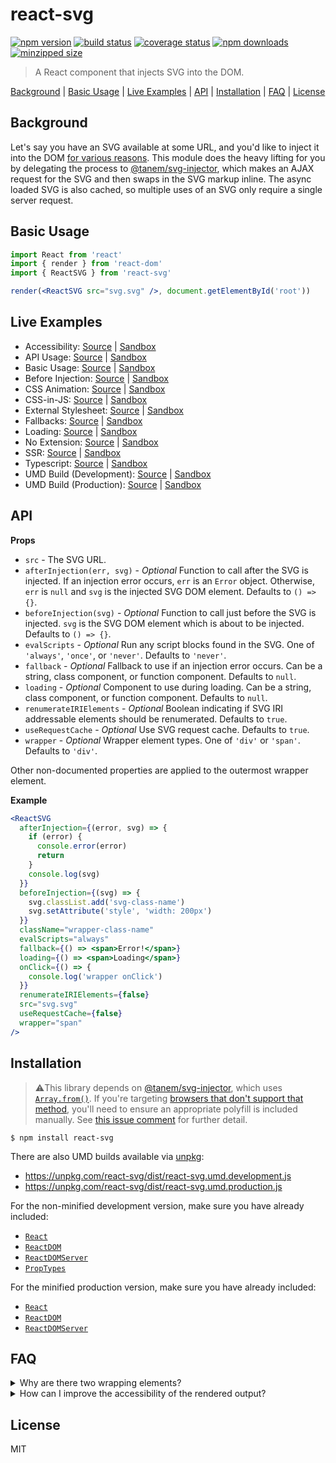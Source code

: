 # react-svg

[![npm version](https://img.shields.io/npm/v/react-svg.svg?style=flat-square)](https://www.npmjs.com/package/react-svg)
[![build status](https://img.shields.io/github/workflow/status/tanem/react-svg/CI?style=flat-square)](https://github.com/tanem/react-svg/actions?query=workflow%3ACI)
[![coverage status](https://img.shields.io/codecov/c/github/tanem/react-svg.svg?style=flat-square)](https://codecov.io/gh/tanem/react-svg)
[![npm downloads](https://img.shields.io/npm/dm/react-svg.svg?style=flat-square)](https://www.npmjs.com/package/react-svg)
[![minzipped size](https://img.shields.io/bundlephobia/minzip/react-svg?style=flat-square)](https://bundlephobia.com/result?p=react-svg)

> A React component that injects SVG into the DOM.

[Background](#background) | [Basic Usage](#basic-usage) | [Live Examples](#live-examples) | [API](#api) | [Installation](#installation) | [FAQ](#faq) | [License](#license)

## Background

Let's say you have an SVG available at some URL, and you'd like to inject it into the DOM [for various reasons](https://github.com/tanem/svg-injector#background). This module does the heavy lifting for you by delegating the process to [@tanem/svg-injector](https://github.com/tanem/svg-injector), which makes an AJAX request for the SVG and then swaps in the SVG markup inline. The async loaded SVG is also cached, so multiple uses of an SVG only require a single server request.

## Basic Usage

```jsx
import React from 'react'
import { render } from 'react-dom'
import { ReactSVG } from 'react-svg'

render(<ReactSVG src="svg.svg" />, document.getElementById('root'))
```

## Live Examples

- Accessibility: [Source](https://github.com/tanem/react-svg/tree/master/examples/accessibility) | [Sandbox](https://codesandbox.io/s/github/tanem/react-svg/tree/master/examples/accessibility)
- API Usage: [Source](https://github.com/tanem/react-svg/tree/master/examples/api-usage) | [Sandbox](https://codesandbox.io/s/github/tanem/react-svg/tree/master/examples/api-usage)
- Basic Usage: [Source](https://github.com/tanem/react-svg/tree/master/examples/basic-usage) | [Sandbox](https://codesandbox.io/s/github/tanem/react-svg/tree/master/examples/basic-usage)
- Before Injection: [Source](https://github.com/tanem/react-svg/tree/master/examples/before-injection) | [Sandbox](https://codesandbox.io/s/github/tanem/react-svg/tree/master/examples/before-injection)
- CSS Animation: [Source](https://github.com/tanem/react-svg/tree/master/examples/css-animation) | [Sandbox](https://codesandbox.io/s/github/tanem/react-svg/tree/master/examples/css-animation)
- CSS-in-JS: [Source](https://github.com/tanem/react-svg/tree/master/examples/css-in-js) | [Sandbox](https://codesandbox.io/s/github/tanem/react-svg/tree/master/examples/css-in-js)
- External Stylesheet: [Source](https://github.com/tanem/react-svg/tree/master/examples/external-stylesheet) | [Sandbox](https://codesandbox.io/s/github/tanem/react-svg/tree/master/examples/external-stylesheet)
- Fallbacks: [Source](https://github.com/tanem/react-svg/tree/master/examples/fallbacks) | [Sandbox](https://codesandbox.io/s/github/tanem/react-svg/tree/master/examples/fallbacks)
- Loading: [Source](https://github.com/tanem/react-svg/tree/master/examples/loading) | [Sandbox](https://codesandbox.io/s/github/tanem/react-svg/tree/master/examples/loading)
- No Extension: [Source](https://github.com/tanem/react-svg/tree/master/examples/no-extension) | [Sandbox](https://codesandbox.io/s/github/tanem/react-svg/tree/master/examples/no-extension)
- SSR: [Source](https://github.com/tanem/react-svg/tree/master/examples/ssr) | [Sandbox](https://codesandbox.io/s/github/tanem/react-svg/tree/master/examples/ssr)
- Typescript: [Source](https://github.com/tanem/react-svg/tree/master/examples/typescript) | [Sandbox](https://codesandbox.io/s/github/tanem/react-svg/tree/master/examples/typescript)
- UMD Build (Development): [Source](https://github.com/tanem/react-svg/tree/master/examples/umd-dev) | [Sandbox](https://codesandbox.io/s/github/tanem/react-svg/tree/master/examples/umd-dev)
- UMD Build (Production): [Source](https://github.com/tanem/react-svg/tree/master/examples/umd-prod) | [Sandbox](https://codesandbox.io/s/github/tanem/react-svg/tree/master/examples/umd-prod)

## API

**Props**

- `src` - The SVG URL.
- `afterInjection(err, svg)` - _Optional_ Function to call after the SVG is injected. If an injection error occurs, `err` is an `Error` object. Otherwise, `err` is `null` and `svg` is the injected SVG DOM element. Defaults to `() => {}`.
- `beforeInjection(svg)` - _Optional_ Function to call just before the SVG is injected. `svg` is the SVG DOM element which is about to be injected. Defaults to `() => {}`.
- `evalScripts` - _Optional_ Run any script blocks found in the SVG. One of `'always'`, `'once'`, or `'never'`. Defaults to `'never'`.
- `fallback` - _Optional_ Fallback to use if an injection error occurs. Can be a string, class component, or function component. Defaults to `null`.
- `loading` - _Optional_ Component to use during loading. Can be a string, class component, or function component. Defaults to `null`.
- `renumerateIRIElements` - _Optional_ Boolean indicating if SVG IRI addressable elements should be renumerated. Defaults to `true`.
- `useRequestCache` - _Optional_ Use SVG request cache. Defaults to `true`.
- `wrapper` - _Optional_ Wrapper element types. One of `'div'` or `'span'`. Defaults to `'div'`.

Other non-documented properties are applied to the outermost wrapper element.

**Example**

```jsx
<ReactSVG
  afterInjection={(error, svg) => {
    if (error) {
      console.error(error)
      return
    }
    console.log(svg)
  }}
  beforeInjection={(svg) => {
    svg.classList.add('svg-class-name')
    svg.setAttribute('style', 'width: 200px')
  }}
  className="wrapper-class-name"
  evalScripts="always"
  fallback={() => <span>Error!</span>}
  loading={() => <span>Loading</span>}
  onClick={() => {
    console.log('wrapper onClick')
  }}
  renumerateIRIElements={false}
  src="svg.svg"
  useRequestCache={false}
  wrapper="span"
/>
```

## Installation

> ⚠️This library depends on [@tanem/svg-injector](https://github.com/tanem/svg-injector), which uses [`Array.from()`](https://developer.mozilla.org/en-US/docs/Web/JavaScript/Reference/Global_Objects/Array/from). If you're targeting [browsers that don't support that method](https://kangax.github.io/compat-table/es6/#test-Array_static_methods), you'll need to ensure an appropriate polyfill is included manually. See [this issue comment](https://github.com/tanem/svg-injector/issues/97#issuecomment-483365473) for further detail.

```
$ npm install react-svg
```

There are also UMD builds available via [unpkg](https://unpkg.com/):

- https://unpkg.com/react-svg/dist/react-svg.umd.development.js
- https://unpkg.com/react-svg/dist/react-svg.umd.production.js

For the non-minified development version, make sure you have already included:

- [`React`](https://unpkg.com/react/umd/react.development.js)
- [`ReactDOM`](https://unpkg.com/react-dom/umd/react-dom.development.js)
- [`ReactDOMServer`](https://unpkg.com/react-dom/umd/react-dom-server.browser.development.js)
- [`PropTypes`](https://unpkg.com/prop-types/prop-types.js)

For the minified production version, make sure you have already included:

- [`React`](https://unpkg.com/react/umd/react.production.min.js)
- [`ReactDOM`](https://unpkg.com/react-dom/umd/react-dom.production.min.js)
- [`ReactDOMServer`](https://unpkg.com/react-dom/umd/react-dom-server.browser.production.min.js)

## FAQ

<details>

<summary>
Why are there two wrapping elements?
</summary>

This module delegates it's core behaviour to [@tanem/svg-injector](https://github.com/tanem/svg-injector), which requires the presence of a parent node when swapping in the SVG element. The swapping in occurs outside of React flow, so we don't want React updates to conflict with the DOM nodes `@tanem/svg-injector` is managing.

Example output, assuming a `div` wrapper:

```html
<div> <!-- The wrapper, managed by React -->
  <div> <!-- The parent node, managed by @tanem/svg-injector -->
    <svg>...</svg> <!-- The swapped-in SVG, managed by @tanem/svg-injector -->
  </div>
</div>
```

See:

- [Integrating with Other Libraries](https://reactjs.org/docs/integrating-with-other-libraries.html).

Related issues and PRs:

- [#24](https://github.com/tanem/react-svg/issues/24).
- [#30](https://github.com/tanem/react-svg/issues/30).
- [#36](https://github.com/tanem/react-svg/pull/36).
- [#48](https://github.com/tanem/react-svg/issues/48).

</details>

<details>

<summary>
How can I improve the accessibility of the rendered output?
</summary>

Let's assume we want to add `role` and `aria-label` attributes to the outermost wrapper element, plus `title` and `desc` elements to the SVG.

Since non-documented properties are applied to the outermost wrapper element, and the `beforeInjection` function allows us to modify the SVG DOM, we can do something like the following:

```jsx
<ReactSVG
  aria-label="Description of the overall image"
  beforeInjection={(svg) => {
    const desc = document.createElementNS(
      'http://www.w3.org/2000/svg',
      'desc'
    )
    desc.innerHTML = 'A description'
    svg.prepend(desc)

    const title = document.createElementNS(
      'http://www.w3.org/2000/svg',
      'title'
    )
    title.innerHTML = 'A title'
    svg.prepend(title)
  }}
  role="img"
  src="svg.svg"
/>
```

A live example is available [here](https://codesandbox.io/s/github/tanem/react-svg/tree/master/examples/accessibility).

Related issue:

- [#639](https://github.com/tanem/react-svg/issues/639).

</details>

## License

MIT
